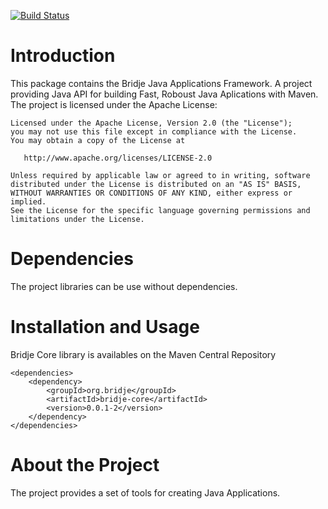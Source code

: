 [![Build Status](https://travis-ci.org/bridje/bridje-framework.svg?branch=master)](https://travis-ci.org/bridje/bridje-framework)

Introduction
============

This package contains the Bridje Java Applications Framework. A project providing Java API for building Fast, Roboust Java Aplications with Maven.
The project is licensed under the Apache License:

    Licensed under the Apache License, Version 2.0 (the "License");
    you may not use this file except in compliance with the License.
    You may obtain a copy of the License at

       http://www.apache.org/licenses/LICENSE-2.0

    Unless required by applicable law or agreed to in writing, software
    distributed under the License is distributed on an "AS IS" BASIS,
    WITHOUT WARRANTIES OR CONDITIONS OF ANY KIND, either express or implied.
    See the License for the specific language governing permissions and
    limitations under the License.

Dependencies
============

The project libraries can be use without dependencies.

Installation and Usage
======================

Bridje Core library is availables on the Maven Central Repository

    <dependencies>
        <dependency>
            <groupId>org.bridje</groupId>
            <artifactId>bridje-core</artifactId>
            <version>0.0.1-2</version>
        </dependency>
    </dependencies>

About the Project
=================

The project provides a set of tools for creating Java Applications.